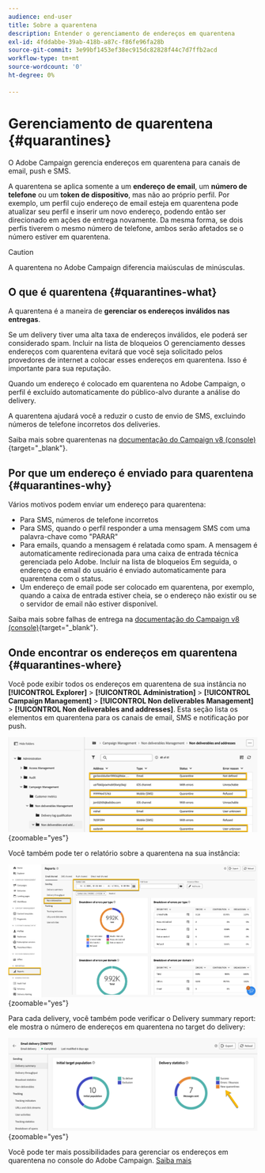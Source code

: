```yaml
---
audience: end-user
title: Sobre a quarentena
description: Entender o gerenciamento de endereços em quarentena
exl-id: 4fddabbe-39ab-418b-a87c-f86fe96fa28b
source-git-commit: 3e99bf1453ef38ec915dc82828f44c7d7ffb2acd
workflow-type: tm+mt
source-wordcount: '0'
ht-degree: 0%

---
```


# Gerenciamento de quarentena {#quarantines}

O Adobe Campaign gerencia endereços em quarentena para canais de email, push e SMS.

A quarentena se aplica somente a um **endereço de email**, um **número de telefone** ou um **token de dispositivo**, mas não ao próprio perfil. Por exemplo, um perfil cujo endereço de email esteja em quarentena pode atualizar seu perfil e inserir um novo endereço, podendo então ser direcionado em ações de entrega novamente. Da mesma forma, se dois perfis tiverem o mesmo número de telefone, ambos serão afetados se o número estiver em quarentena.

>[!CAUTION]
>
>A quarentena no Adobe Campaign diferencia maiúsculas de minúsculas.

## O que é quarentena {#quarantines-what}

A quarentena é a maneira de **gerenciar os endereços inválidos nas entregas**.

Se um delivery tiver uma alta taxa de endereços inválidos, ele poderá ser considerado spam. Incluir na lista de bloqueios O gerenciamento desses endereços com quarentena evitará que você seja solicitado pelos provedores de internet a colocar esses endereços em quarentena. Isso é importante para sua reputação.

Quando um endereço é colocado em quarentena no Adobe Campaign, o perfil é excluído automaticamente do público-alvo durante a análise do delivery.

A quarentena ajudará você a reduzir o custo de envio de SMS, excluindo números de telefone incorretos dos deliveries.

Saiba mais sobre quarentenas na [documentação do Campaign v8 (console)](https://experienceleague.adobe.com/en/docs/campaign/campaign-v8/send/failures/quarantines){target="_blank"}.


## Por que um endereço é enviado para quarentena {#quarantines-why}

Vários motivos podem enviar um endereço para quarentena:

* Para SMS, números de telefone incorretos
* Para SMS, quando o perfil responder a uma mensagem SMS com uma palavra-chave como &quot;PARAR&quot;
* Para emails, quando a mensagem é relatada como spam. A mensagem é automaticamente redirecionada para uma caixa de entrada técnica gerenciada pelo Adobe. Incluir na lista de bloqueios Em seguida, o endereço de email do usuário é enviado automaticamente para quarentena com o status.
* Um endereço de email pode ser colocado em quarentena, por exemplo, quando a caixa de entrada estiver cheia, se o endereço não existir ou se o servidor de email não estiver disponível.

Saiba mais sobre falhas de entrega na [documentação do Campaign v8 (console)](https://experienceleague.adobe.com/en/docs/campaign/campaign-v8/send/failures/delivery-failures){target="_blank"}.

## Onde encontrar os endereços em quarentena {#quarantines-where}

Você pode exibir todos os endereços em quarentena de sua instância no **[!UICONTROL Explorer]** > **[!UICONTROL Administration]** > **[!UICONTROL Campaign Management]** > **[!UICONTROL Non deliverables Management]** > **[!UICONTROL Non deliverables and addresses]**. Esta seção lista os elementos em quarentena para os canais de email, SMS e notificação por push.

![](assets/quarantine_location.png){zoomable="yes"}

Você também pode ter o relatório sobre a quarentena na sua instância:

![](assets/quarantine_reports.png){zoomable="yes"}

Para cada delivery, você também pode verificar o Delivery summary report: ele mostra o número de endereços em quarentena no target do delivery:

![](assets/quarantine_delivery.png){zoomable="yes"}

Você pode ter mais possibilidades para gerenciar os endereços em quarentena no console do Adobe Campaign. [Saiba mais](https://experienceleague.adobe.com/en/docs/campaign/campaign-v8/send/failures/quarantines#access-quarantined-addresses)
